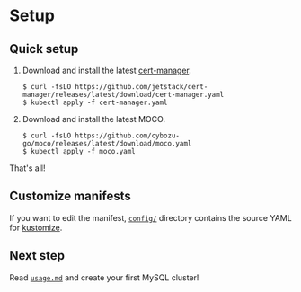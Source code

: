 Setup
=====

## Quick setup

1. Download and install the latest [cert-manager](https://cert-manager.io/).

    ```console
    $ curl -fsLO https://github.com/jetstack/cert-manager/releases/latest/download/cert-manager.yaml
    $ kubectl apply -f cert-manager.yaml
    ```

2. Download and install the latest MOCO.

    ```console
    $ curl -fsLO https://github.com/cybozu-go/moco/releases/latest/download/moco.yaml
    $ kubectl apply -f moco.yaml
    ```

That's all!

## Customize manifests

If you want to edit the manifest, [`config/`](../config/) directory contains the source YAML for [kustomize](https://kustomize.io/).

## Next step

Read [`usage.md`](usage.md) and create your first MySQL cluster!
